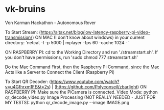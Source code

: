# vk-bruins
Von Karman Hackathon - Autonomous Rover

To Start Stream: (https://altax.net/blog/low-latency-raspberry-pi-video-transmission/)
ON MAC (I don't know about windows) in your current directory: 'netcat -l -p 5000 | mplayer -fps 60 -cache 1024 -'

ON RASPBERRY PI: cd to the Working Directory and run './streamstart.sh'. If you don't have permissions, run 'sudo chmod 777 streamstart.sh'

Do the Mac Command First, then the Raspberry Pi Command, since the Mac Acts like a Server to Connect the Client (Raspberry Pi)

To Start QR Decoder: (https://www.youtube.com/watch?v=u4Gfhrxm1FE&t=2s) | (https://github.com/Polyconseil/zbarlight)
ON RASPBERRY PI: Make sure the PiCamera is connected.
Video Mode: python qr_decode_video.py
Image Processing (NOT REALLY NEEDED - JUST FOR MY TESTS): python qr_decode_image.py --image IMAGE.png
